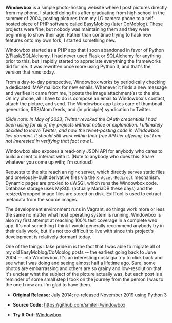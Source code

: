 **Windowbox** is a simple photo-hosting website where I post pictures directly from my phone. I started doing this after graduating from high school in the summer of 2004, posting pictures from my LG camera phone to a self-hosted piece of PHP software called [EasyMoblog](http://www.easymoblog.org/) (later [CoMoblog](https://sourceforge.net/projects/comoblog/)). These projects were fine, but nobody was maintaining them and they were beginning to show their age. Rather than continue trying to hack new features onto my own fork, I started something new.

Windowbox started as a PHP app that I soon abandoned in favor of Python 2/Flask/SQLAlchemy. I had never used Flask or SQLAlchemy for anything prior to this, but I rapidly started to appreciate everything the frameworks did for me. It was rewritten once more using Python 3, and that's the version that runs today.

From a day-to-day perspective, Windowbox works by periodically checking a dedicated IMAP mailbox for new emails. Whenever it finds a new message and verifies it came from me, it posts the image attachment(s) to the site. On my phone, all I have to do is compose an email to Windowbox's contact, attach the picture, and send. The Windowbox app takes care of thumbnail generation, RSS/Atom feeds, and (in principle) syndication to Twitter.

_(Side note: In May of 2023, Twitter revoked the OAuth credentials I had been using for all of my projects without notice or explanation. I ultimately decided to leave Twitter, and now the tweet-posting code in Windowbox lies dormant. It should still work within their free API tier offering, but I am not interested in verifying that fact now.)__

Windowbox also exposes a read-only JSON API for anybody who cares to build a client to interact with it. (Note to anybody who does this: Share whatever you come up with; I'm curious!)

Requests to the site reach an nginx server, which directly serves static files and previously-built derivative files via the `X-Accel-Redirect` mechanism. Dynamic pages are proxied to uWSGI, which runs the Windowbox code. Database storage uses MySQL (actually MariaDB these days) and the resized/cropped image files are stored on disk. ExifTool is used to extract metadata from the source images.

The development environment runs in Vagrant, so things work more or less the same no matter what host operating system is running. Windowbox is also my first attempt at reaching 100% test coverage in a complete web app. It's not something I think I would generally recommend anybody try in their daily work, but it's not too difficult to live with since this project's development is relatively dormant today.

One of the things I take pride in is the fact that I was able to migrate all of my old EasyMoblog/CoMoblog posts -- the earliest going back to June 2004 -- into Windowbox. It's an interesting nostalgia trip to click back and see what I was doing and seeing almost half a lifetime ago. Sure, some photos are embarrassing and others are so grainy and low-resolution that it's unclear what the subject of the picture actually was, but each post is a reminder of some small step I took on the journey from the person I was to the one I now am. I'm glad to have them.

* **Original Release:** July 2014; re-released November 2019 using Python 3

* **Source Code:** <https://github.com/smitelli/windowbox>

* **Try It Out:** [Windowbox](https://pics.scottsmitelli.com/)
